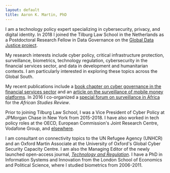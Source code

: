 ```yaml
---
layout: default
title: Aaron K. Martin, PhD
---
```


I am a technology policy expert specializing in cybersecurity, privacy, and digital identity. In 2018 I joined the Tilburg Law School in the Netherlands as a Postdoctoral Research Fellow in Data Governance on the [Global Data Justice project](https://globaldatajustice.org).

My research interests include cyber policy, critical infrastructure protection, surveillance, biometrics, technology regulation, cybersecurity in the financial services sector, and data in development and humanitarian contexts. I am particularly interested in exploring these topics across the Global South.

My recent publications include a [book chapter on cyber governance in the financial services sector](https://doi.org/10.31235/osf.io/ybqgm) and an [article on the surveillance of mobile money platforms](https://doi.org/10.24908/ss.v17i1/2.12924). In 2016 I co-organized a [special forum on surveillance in Africa](
https://doi.org/10.1017/asr.2016.35) for the _African Studies Review_.

Prior to joining Tilburg Law School, I was a Vice President of Cyber Policy at JPMorgan Chase in New York from 2015-2018. I have also worked in tech policy roles at the OECD, European Commission's Joint Research Centre, Vodafone Group, and [elsewhere](http://sixfouronea.net/professional-history/).

I am consultant on connectivity topics to the UN Refugee Agency (UNHCR) and an Oxford Martin Associate at the University of Oxford's Global Cyber Security Capacity Centre. I am also the Managing Editor of the newly launched open-access journal, [_Technology and Regulation_](http://techreg.org). I have a PhD in Information Systems and Innovation from the London School of Economics and Political Science, where I studied biometrics from 2006-2011.
